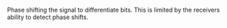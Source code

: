 Phase shifting the signal to differentiate bits. This is limited by the receivers ability to detect phase shifts.